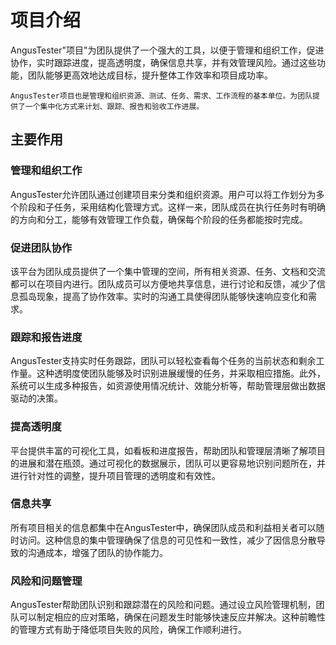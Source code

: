 # 项目介绍

AngusTester"项目"为团队提供了一个强大的工具，以便于管理和组织工作，促进协作，实时跟踪进度，提高透明度，确保信息共享，并有效管理风险。通过这些功能，团队能够更高效地达成目标，提升整体工作效率和项目成功率。

`AngusTester项目也是管理和组织资源、测试、任务、需求、工作流程的基本单位。为团队提供了一个集中化方式来计划、跟踪、报告和验收工作进展。`

## 主要作用

### 管理和组织工作

AngusTester允许团队通过创建项目来分类和组织资源。用户可以将工作划分为多个阶段和子任务，采用结构化管理方式。这样一来，团队成员在执行任务时有明确的方向和分工，能够有效管理工作负载，确保每个阶段的任务都能按时完成。

### 促进团队协作

该平台为团队成员提供了一个集中管理的空间，所有相关资源、任务、文档和交流都可以在项目内进行。团队成员可以方便地共享信息，进行讨论和反馈，减少了信息孤岛现象，提高了协作效率。实时的沟通工具使得团队能够快速响应变化和需求。

### 跟踪和报告进度

AngusTester支持实时任务跟踪，团队可以轻松查看每个任务的当前状态和剩余工作量。这种透明度使团队能够及时识别进展缓慢的任务，并采取相应措施。此外，系统可以生成多种报告，如资源使用情况统计、效能分析等，帮助管理层做出数据驱动的决策。

### 提高透明度

平台提供丰富的可视化工具，如看板和进度报告，帮助团队和管理层清晰了解项目的进展和潜在瓶颈。通过可视化的数据展示，团队可以更容易地识别问题所在，并进行针对性的调整，提升项目管理的透明度和有效性。

### 信息共享

所有项目相关的信息都集中在AngusTester中，确保团队成员和利益相关者可以随时访问。这种信息的集中管理确保了信息的可见性和一致性，减少了因信息分散导致的沟通成本，增强了团队的协作能力。

### 风险和问题管理

AngusTester帮助团队识别和跟踪潜在的风险和问题。通过设立风险管理机制，团队可以制定相应的应对策略，确保在问题发生时能够快速反应并解决。这种前瞻性的管理方式有助于降低项目失败的风险，确保工作顺利进行。





